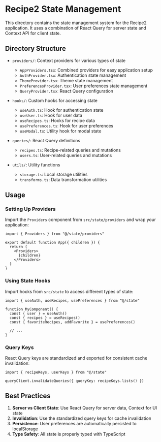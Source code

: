 # Recipe2 State Management

This directory contains the state management system for the Recipe2 application. It uses a combination of React Query for server state and Context API for client state.

## Directory Structure

- `providers/`: Context providers for various types of state
  - `AppProviders.tsx`: Combined providers for easy application setup
  - `AuthProvider.tsx`: Authentication state management
  - `ThemeProvider.tsx`: Theme state management
  - `PreferencesProvider.tsx`: User preferences state management
  - `QueryProvider.tsx`: React Query configuration

- `hooks/`: Custom hooks for accessing state
  - `useAuth.ts`: Hook for authentication state
  - `useUser.ts`: Hook for user data
  - `useRecipes.ts`: Hooks for recipe data
  - `usePreferences.ts`: Hook for user preferences
  - `useModal.ts`: Utility hook for modal state

- `queries/`: React Query definitions
  - `recipes.ts`: Recipe-related queries and mutations
  - `users.ts`: User-related queries and mutations

- `utils/`: Utility functions
  - `storage.ts`: Local storage utilities
  - `transforms.ts`: Data transformation utilities

## Usage

### Setting Up Providers

Import the `Providers` component from `src/state/providers` and wrap your application:

```tsx
import { Providers } from "@/state/providers"

export default function App({ children }) {
  return (
    <Providers>
      {children}
    </Providers>
  )
}
```

### Using State Hooks

Import hooks from `src/state` to access different types of state:

```tsx
import { useAuth, useRecipes, usePreferences } from "@/state"

function MyComponent() {
  const { user } = useAuth()
  const { recipes } = useRecipes()
  const { favoriteRecipes, addFavorite } = usePreferences()
  
  // ...
}
```

### Query Keys

React Query keys are standardized and exported for consistent cache invalidation:

```tsx
import { recipeKeys, userKeys } from "@/state"

queryClient.invalidateQueries({ queryKey: recipeKeys.lists() })
```

## Best Practices

1. **Server vs Client State**: Use React Query for server data, Context for UI state
2. **Invalidation**: Use the standardized query keys for cache invalidation
3. **Persistence**: User preferences are automatically persisted to localStorage
4. **Type Safety**: All state is properly typed with TypeScript 
